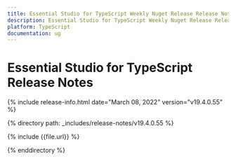 ```yaml
---
title: Essential Studio for TypeScript Weekly Nuget Release Release Notes  
description: Essential Studio for TypeScript Weekly Nuget Release Release Notes  
platform: TypeScript
documentation: ug
---
```


# Essential Studio for TypeScript  Release Notes  

{% include release-info.html date="March 08, 2022"  version="v19.4.0.55" %} 


{% directory path: _includes/release-notes/v19.4.0.55 %}

{% include {{file.url}} %}

{% enddirectory %}